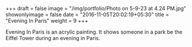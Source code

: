 +++
draft = false
image = "/img/portfolio/Photo on 5-9-23 at 4.24 PM.jpg"
showonlyimage = false
date = "2016-11-05T20:02:19+05:30"
title = "Evening In Paris"
weight = 9
+++

Evening In Paris is an acrylic painting.
It shows someone in a park be the Eiffel Tower during an evening in Paris.